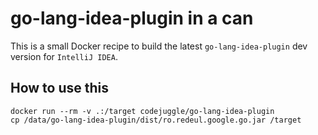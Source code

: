 # go-lang-idea-plugin in a can

This is a small Docker recipe to build the latest `go-lang-idea-plugin` dev version for `IntelliJ IDEA`.


## How to use this

    docker run --rm -v .:/target codejuggle/go-lang-idea-plugin
    cp /data/go-lang-idea-plugin/dist/ro.redeul.google.go.jar /target
